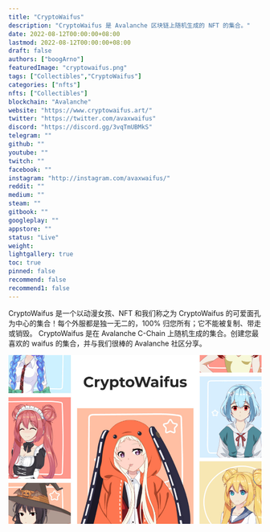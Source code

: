 ```yaml
---
title: "CryptoWaifus"
description: "CryptoWaifus 是 Avalanche 区块链上随机生成的 NFT 的集合。"
date: 2022-08-12T00:00:00+08:00
lastmod: 2022-08-12T00:00:00+08:00
draft: false
authors: ["boogArno"]
featuredImage: "cryptowaifus.png"
tags: ["Collectibles","CryptoWaifus"]
categories: ["nfts"]
nfts: ["Collectibles"]
blockchain: "Avalanche"
website: "https://www.cryptowaifus.art/"
twitter: "https://twitter.com/avaxwaifus"
discord: "https://discord.gg/3vqTmUBMkS"
telegram: ""
github: ""
youtube: ""
twitch: ""
facebook: ""
instagram: "http://instagram.com/avaxwaifus/"
reddit: ""
medium: ""
steam: ""
gitbook: ""
googleplay: ""
appstore: ""
status: "Live"
weight: 
lightgallery: true
toc: true
pinned: false
recommend: false
recommend1: false
---
```

CryptoWaifus 是一个以动漫女孩、NFT 和我们称之为 CryptoWaifus 的可爱面孔为中心的集合！每个外服都是独一无二的，100% 归您所有；它不能被复制、带走或销毁。 CryptoWaifus 是在 Avalanche C-Chain 上随机生成的集合。创建您最喜欢的 waifus 的集合，并与我们很棒的 Avalanche 社区分享。

![cryptowaifus-dapp-collectibles-avalanche-image1_fd7727db6b4818575984aff95e594cc4](cryptowaifus-dapp-collectibles-avalanche-image1_fd7727db6b4818575984aff95e594cc4.png)
